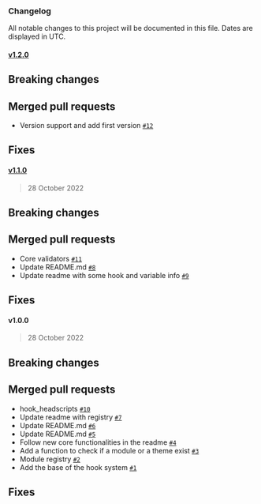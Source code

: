 ### Changelog

All notable changes to this project will be documented in this file. Dates are displayed in UTC.

#### [v1.2.0](https://github.com/Platform-OS/pos-module-core/compare/v1.1.0...v1.2.0)

## Breaking changes

## Merged pull requests
- Version support and add first version [`#12`](https://github.com/Platform-OS/pos-module-core/pull/12)

## Fixes

#### [v1.1.0](https://github.com/Platform-OS/pos-module-core/compare/v1.0.0...v1.1.0)

> 28 October 2022

## Breaking changes

## Merged pull requests
- Core validators [`#11`](https://github.com/Platform-OS/pos-module-core/pull/11)
- Update README.md [`#8`](https://github.com/Platform-OS/pos-module-core/pull/8)
- Update readme with some hook and variable info [`#9`](https://github.com/Platform-OS/pos-module-core/pull/9)

## Fixes

#### v1.0.0

> 28 October 2022

## Breaking changes

## Merged pull requests
- hook_headscripts [`#10`](https://github.com/Platform-OS/pos-module-core/pull/10)
- Update readme with registry [`#7`](https://github.com/Platform-OS/pos-module-core/pull/7)
- Update README.md [`#6`](https://github.com/Platform-OS/pos-module-core/pull/6)
- Update README.md [`#5`](https://github.com/Platform-OS/pos-module-core/pull/5)
- Follow new core functionalities in the readme [`#4`](https://github.com/Platform-OS/pos-module-core/pull/4)
- Add a function to check if a module or a theme exist [`#3`](https://github.com/Platform-OS/pos-module-core/pull/3)
- Module registry [`#2`](https://github.com/Platform-OS/pos-module-core/pull/2)
- Add the base of the hook system [`#1`](https://github.com/Platform-OS/pos-module-core/pull/1)

## Fixes
